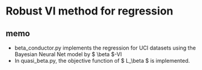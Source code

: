 # Robust VI method for regression

## memo
* beta_conductor.py implements the regression for UCI datasets using the Bayesian Neural Net model by $ \beta $-VI
* In quasi_beta.py, the objective function of $ L_\beta $ is implemented.
